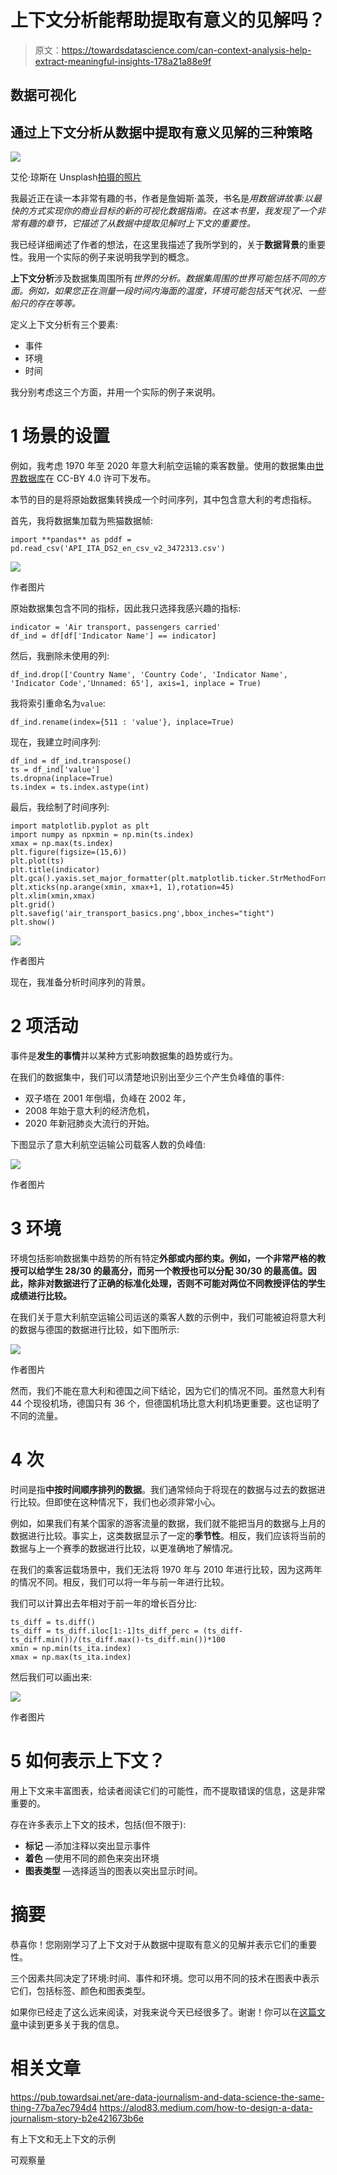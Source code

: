# 上下文分析能帮助提取有意义的见解吗？

> 原文：<https://towardsdatascience.com/can-context-analysis-help-extract-meaningful-insights-178a21a88e9f>

## 数据可视化

## 通过上下文分析从数据中提取有意义见解的三种策略

![](img/bb67e05d2cd985f08b7ec75cb0bbda67.png)

艾伦·琼斯在 Unsplash[拍摄的照片](https://unsplash.com?utm_source=medium&utm_medium=referral)

我最近正在读一本非常有趣的书，作者是詹姆斯·盖茨，书名是*用数据讲故事:以最快的方式实现你的商业目标的新的可视化数据指南。在这本书里，我发现了一个非常有趣的章节，它描述了从数据中提取见解时上下文的重要性。*

我已经详细阐述了作者的想法，在这里我描述了我所学到的，关于**数据背景**的重要性。我用一个实际的例子来说明我学到的概念。

**上下文分析**涉及数据集周围所有*世界的分析。数据集周围的世界可能包括不同的方面。例如，如果您正在测量一段时间内海面的温度，环境可能包括天气状况、一些船只的存在等等。*

定义上下文分析有三个要素:

*   事件
*   环境
*   时间

我分别考虑这三个方面，并用一个实际的例子来说明。

# 1 场景的设置

例如，我考虑 1970 年至 2020 年意大利航空运输的乘客数量。使用的数据集由[世界数据库](https://data.worldbank.org/country/IT)在 CC-BY 4.0 许可下发布。

本节的目的是将原始数据集转换成一个时间序列，其中包含意大利的考虑指标。

首先，我将数据集加载为熊猫数据帧:

```
import **pandas** as pddf = pd.read_csv('API_ITA_DS2_en_csv_v2_3472313.csv')
```

![](img/4fd7234934b9ac4e2116b0f2c8a16b8d.png)

作者图片

原始数据集包含不同的指标，因此我只选择我感兴趣的指标:

```
indicator = 'Air transport, passengers carried'
df_ind = df[df['Indicator Name'] == indicator]
```

然后，我删除未使用的列:

```
df_ind.drop(['Country Name', 'Country Code', 'Indicator Name', 'Indicator Code','Unnamed: 65'], axis=1, inplace = True)
```

我将索引重命名为`value`:

```
df_ind.rename(index={511 : 'value'}, inplace=True)
```

现在，我建立时间序列:

```
df_ind = df_ind.transpose()
ts = df_ind['value']
ts.dropna(inplace=True)
ts.index = ts.index.astype(int)
```

最后，我绘制了时间序列:

```
import matplotlib.pyplot as plt
import numpy as npxmin = np.min(ts.index)
xmax = np.max(ts.index)
plt.figure(figsize=(15,6))
plt.plot(ts)
plt.title(indicator)
plt.gca().yaxis.set_major_formatter(plt.matplotlib.ticker.StrMethodFormatter('{x:,.0f}'))
plt.xticks(np.arange(xmin, xmax+1, 1),rotation=45)
plt.xlim(xmin,xmax)
plt.grid()
plt.savefig('air_transport_basics.png',bbox_inches="tight")
plt.show()
```

![](img/64f603fbfb7a70ed25397cda96533b69.png)

作者图片

现在，我准备分析时间序列的背景。

# 2 项活动

事件是**发生的事情**并以某种方式影响数据集的趋势或行为。

在我们的数据集中，我们可以清楚地识别出至少三个产生负峰值的事件:

*   双子塔在 2001 年倒塌，负峰在 2002 年，
*   2008 年始于意大利的经济危机，
*   2020 年新冠肺炎大流行的开始。

下图显示了意大利航空运输公司载客人数的负峰值:

![](img/6e64d593c5ea173368c8ebffb28dcafe.png)

作者图片

# 3 环境

环境包括影响数据集中趋势的所有特定**外部或内部约束。例如，一个非常严格的教授可以给学生 28/30 的最高分，而另一个教授也可以分配 30/30 的最高值。因此，除非对数据进行了正确的标准化处理，否则不可能对两位不同教授评估的学生成绩进行比较。**

在我们关于意大利航空运输公司运送的乘客人数的示例中，我们可能被迫将意大利的数据与德国的数据进行比较，如下图所示:

![](img/f0d4b7b32af218787fce0e60b62b7c0c.png)

作者图片

然而，我们不能在意大利和德国之间下结论，因为它们的情况不同。虽然意大利有 44 个现役机场，德国只有 36 个，但德国机场比意大利机场更重要。这也证明了不同的流量。

# 4 次

时间是指**中按时间顺序排列的数据**。我们通常倾向于将现在的数据与过去的数据进行比较。但即使在这种情况下，我们也必须非常小心。

例如，如果我们有某个国家的游客流量的数据，我们就不能把当月的数据与上月的数据进行比较。事实上，这类数据显示了一定的**季节性**。相反，我们应该将当前的数据与上一个赛季的数据进行比较，以更准确地了解情况。

在我们的乘客运载场景中，我们无法将 1970 年与 2010 年进行比较，因为这两年的情况不同。相反，我们可以将一年与前一年进行比较。

我们可以计算出去年相对于前一年的增长百分比:

```
ts_diff = ts.diff()
ts_diff = ts_diff.iloc[1:-1]ts_diff_perc = (ts_diff-ts_diff.min())/(ts_diff.max()-ts_diff.min())*100
xmin = np.min(ts_ita.index)
xmax = np.max(ts_ita.index)
```

然后我们可以画出来:

![](img/2d32c0639e3ff0ec99ed87930ce0c601.png)

作者图片

# 5 如何表示上下文？

用上下文来丰富图表，给读者阅读它们的可能性，而不提取错误的信息，这是非常重要的。

存在许多表示上下文的技术，包括(但不限于):

*   **标记** —添加注释以突出显示事件
*   **着色** —使用不同的颜色来突出环境
*   **图表类型** —选择适当的图表以突出显示时间。

# 摘要

恭喜你！您刚刚学习了上下文对于从数据中提取有意义的见解并表示它们的重要性。

三个因素共同决定了环境:时间、事件和环境。您可以用不同的技术在图表中表示它们，包括标签、颜色和图表类型。

如果你已经走了这么远来阅读，对我来说今天已经很多了。谢谢！你可以在[这篇文章](https://alod83.medium.com/which-topics-would-you-like-to-read-c68314dc6813)中读到更多关于我的信息。

# 相关文章

<https://pub.towardsai.net/are-data-journalism-and-data-science-the-same-thing-77ba7ec794d4>  </why-a-data-scientist-needs-to-also-be-a-storyteller-89b4636cb83>  <https://alod83.medium.com/how-to-design-a-data-journalism-story-b2e421673b6e>  </data-visualisation-principles-part-1-a-practical-example-in-altair-b6e16f665fc6>  </data-visualisation-principles-part-2-layout-and-emphasis-d682bbc38217>  

有上下文和无上下文的示例

可观察量